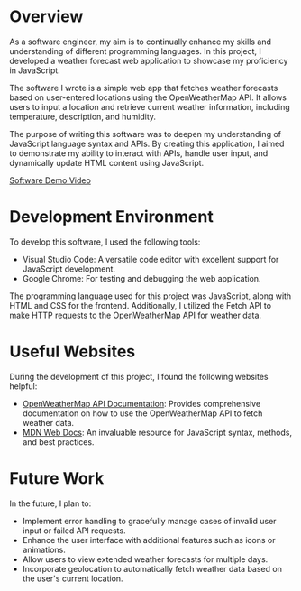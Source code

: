 # Overview

As a software engineer, my aim is to continually enhance my skills and understanding of different programming languages. In this project, I developed a weather forecast web application to showcase my proficiency in JavaScript.

The software I wrote is a simple web app that fetches weather forecasts based on user-entered locations using the OpenWeatherMap API. It allows users to input a location and retrieve current weather information, including temperature, description, and humidity.

The purpose of writing this software was to deepen my understanding of JavaScript language syntax and APIs. By creating this application, I aimed to demonstrate my ability to interact with APIs, handle user input, and dynamically update HTML content using JavaScript.

[Software Demo Video](http://youtube.link.goes.here)

# Development Environment

To develop this software, I used the following tools:
- Visual Studio Code: A versatile code editor with excellent support for JavaScript development.
- Google Chrome: For testing and debugging the web application.

The programming language used for this project was JavaScript, along with HTML and CSS for the frontend. Additionally, I utilized the Fetch API to make HTTP requests to the OpenWeatherMap API for weather data.

# Useful Websites

During the development of this project, I found the following websites helpful:
- [OpenWeatherMap API Documentation](https://openweathermap.org/api): Provides comprehensive documentation on how to use the OpenWeatherMap API to fetch weather data.
- [MDN Web Docs](https://developer.mozilla.org/en-US/docs/Web/JavaScript): An invaluable resource for JavaScript syntax, methods, and best practices.

# Future Work

In the future, I plan to:
- Implement error handling to gracefully manage cases of invalid user input or failed API requests.
- Enhance the user interface with additional features such as icons or animations.
- Allow users to view extended weather forecasts for multiple days.
- Incorporate geolocation to automatically fetch weather data based on the user's current location.
